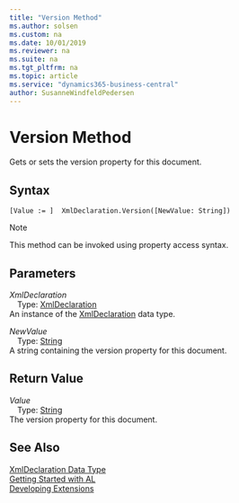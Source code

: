 ```yaml
---
title: "Version Method"
ms.author: solsen
ms.custom: na
ms.date: 10/01/2019
ms.reviewer: na
ms.suite: na
ms.tgt_pltfrm: na
ms.topic: article
ms.service: "dynamics365-business-central"
author: SusanneWindfeldPedersen
---
```

[//]: # (START>DO_NOT_EDIT)
[//]: # (IMPORTANT:Do not edit any of the content between here and the END>DO_NOT_EDIT.)
[//]: # (Any modifications should be made in the .xml files in the ModernDev repo.)
# Version Method
Gets or sets the version property for this document.


## Syntax
```
[Value := ]  XmlDeclaration.Version([NewValue: String])
```
> [!NOTE]  
> This method can be invoked using property access syntax.  
## Parameters
*XmlDeclaration*  
&emsp;Type: [XmlDeclaration](xmldeclaration-data-type.md)  
An instance of the [XmlDeclaration](xmldeclaration-data-type.md) data type.  

*NewValue*  
&emsp;Type: [String](../string/string-data-type.md)  
A string containing the version property for this document.  


## Return Value
*Value*  
&emsp;Type: [String](../string/string-data-type.md)  
The version property for this document.  


[//]: # (IMPORTANT: END>DO_NOT_EDIT)
## See Also
[XmlDeclaration Data Type](xmldeclaration-data-type.md)  
[Getting Started with AL](../../devenv-get-started.md)  
[Developing Extensions](../../devenv-dev-overview.md)